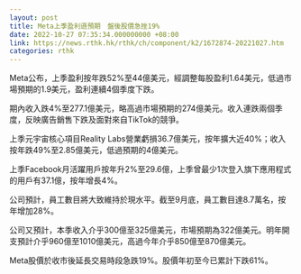 ```yaml
---
layout: post
title: Meta上季盈利遜預期　盤後股價急挫19%
date: 2022-10-27 07:35:34.000000000 +08:00
link: https://news.rthk.hk/rthk/ch/component/k2/1672874-20221027.htm
categories: rthk
---
```


Meta公布，上季盈利按年跌52%至44億美元，經調整每股盈利1.64美元，低過市場預期的1.9美元，盈利連續4個季度下跌。

期內收入跌4%至277.1億美元，略高過市場預期的274億美元。收入連跌兩個季度，反映廣告銷售下跌及面對來自TikTok的競爭。

上季元宇宙核心項目Reality Labs營業虧損36.7億美元，按年擴大近40%；收入按年跌49%至2.85億美元，低過預期的4億美元。

上季Facebook月活躍用戶按年升2%至29.6億，上季曾最少1次登入旗下應用程式的用戶有37.1億，按年增長4%。

公司預計，員工數目將大致維持於現水平。截至9月底，員工數目達8.7萬名，按年增加28%。

公司又預計，本季收入介乎300億至325億美元，市場預期為322億美元。明年開支預計介乎960億至1010億美元，高過今年介乎850億至870億美元。

Meta股價於收市後延長交易時段急跌19%。股價年初至今已累計下跌61%。

